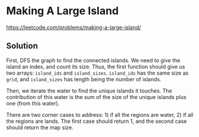 # Making A Large Island

https://leetcode.com/problems/making-a-large-island/

## Solution

First, DFS the graph to find the connected islands. We need to give the island an index, and count its size. Thus, the
first function should give us two arrays: `island_ids` and `island_sizes`. `island_ids` has the same size as `grid`, and
`island_sizes` has length being the number of islands.

Then, we iterate the water to find the unique islands it touches. The contribution of this water is the sum of the size
of the unique islands plus one (from this water).

There are two corner cases to address: 1) if all the regions are water, 2) if all the regions are lands. The first case
should return 1, and the second case should return the map size.
